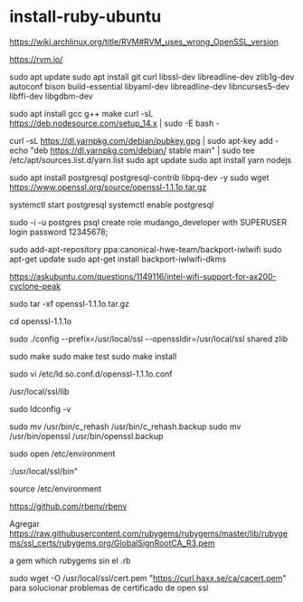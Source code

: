 # install-ruby-ubuntu

https://wiki.archlinux.org/title/RVM#RVM_uses_wrong_OpenSSL_version

https://rvm.io/

sudo apt update
sudo apt install git curl libssl-dev libreadline-dev zlib1g-dev autoconf bison build-essential libyaml-dev libreadline-dev libncurses5-dev libffi-dev libgdbm-dev

sudo apt install gcc g++ make
curl -sL https://deb.nodesource.com/setup_14.x | sudo -E bash -

curl -sL https://dl.yarnpkg.com/debian/pubkey.gpg | sudo apt-key add -
echo "deb https://dl.yarnpkg.com/debian/ stable main" | sudo tee /etc/apt/sources.list.d/yarn.list
sudo apt update
sudo apt install yarn nodejs

sudo apt install postgresql postgresql-contrib libpq-dev -y
sudo wget https://www.openssl.org/source/openssl-1.1.1o.tar.gz

systemctl start postgresql
systemctl enable postgresql

sudo -i -u postgres psql
create role mudango_developer with SUPERUSER login password 12345678;

sudo add-apt-repository ppa:canonical-hwe-team/backport-iwlwifi
sudo apt-get update
sudo apt-get install backport-iwlwifi-dkms 

https://askubuntu.com/questions/1149116/intel-wifi-support-for-ax200-cyclone-peak


sudo tar -xf openssl-1.1.1o.tar.gz

cd openssl-1.1.1o

sudo ./config --prefix=/usr/local/ssl --openssldir=/usr/local/ssl shared zlib

sudo make
sudo make test
sudo make install

sudo vi /etc/ld.so.conf.d/openssl-1.1.1o.conf

/usr/local/ssl/lib

sudo ldconfig -v


sudo mv /usr/bin/c_rehash /usr/bin/c_rehash.backup
sudo mv /usr/bin/openssl /usr/bin/openssl.backup

sudo open /etc/environment

:/usr/local/ssl/bin"

source /etc/environment

https://github.com/rbenv/rbenv

Agregar https://raw.githubusercontent.com/rubygems/rubygems/master/lib/rubygems/ssl_certs/rubygems.org/GlobalSignRootCA_R3.pem

a gem which rubygems sin el .rb


sudo wget -O /usr/local/ssl/cert.pem "https://curl.haxx.se/ca/cacert.pem" para solucionar problemas de certificado de open ssl
